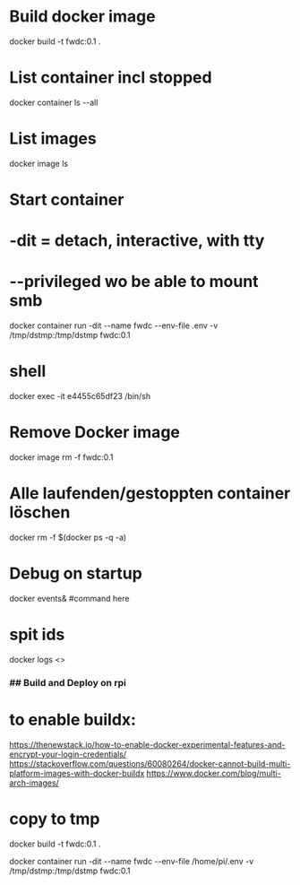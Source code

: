 # Build docker image
docker build -t fwdc:0.1 . 

# List container incl stopped
docker container ls --all

# List images
docker image ls

# Start container
# -dit = detach, interactive, with tty
# --privileged wo be able to mount smb
docker container run -dit --name fwdc --env-file .env -v /tmp/dstmp:/tmp/dstmp fwdc:0.1

# shell
docker exec -it e4455c65df23 /bin/sh

# Remove Docker image
docker image rm -f fwdc:0.1

# Alle laufenden/gestoppten  container löschen
docker rm -f $(docker ps -q -a)

# Debug on startup
docker events&
#command here 
# spit ids
docker logs <<id>>



### ## Build and Deploy on rpi 
# to enable buildx:
<https://thenewstack.io/how-to-enable-docker-experimental-features-and-encrypt-your-login-credentials/>
<https://stackoverflow.com/questions/60080264/docker-cannot-build-multi-platform-images-with-docker-buildx>
<https://www.docker.com/blog/multi-arch-images/>

# copy to tmp

docker build -t fwdc:0.1 .
 
docker container run -dit --name fwdc --env-file /home/pi/.env -v /tmp/dstmp:/tmp/dstmp fwdc:0.1



